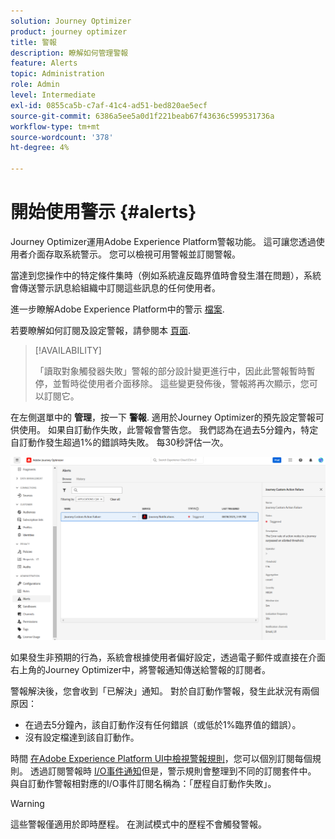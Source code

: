 ```yaml
---
solution: Journey Optimizer
product: journey optimizer
title: 警報
description: 瞭解如何管理警報
feature: Alerts
topic: Administration
role: Admin
level: Intermediate
exl-id: 0855ca5b-c7af-41c4-ad51-bed820ae5ecf
source-git-commit: 6386a5ee5a0d1f221beab67f43636c599531736a
workflow-type: tm+mt
source-wordcount: '378'
ht-degree: 4%

---
```


# 開始使用警示 {#alerts}

Journey Optimizer運用Adobe Experience Platform警報功能。 這可讓您透過使用者介面存取系統警示。 您可以檢視可用警報並訂閱警報。 

當達到您操作中的特定條件集時（例如系統違反臨界值時會發生潛在問題），系統會傳送警示訊息給組織中訂閱這些訊息的任何使用者。

<!--These messages can repeat over a pre-defined time interval until the alert has been resolved.-->

進一步瞭解Adobe Experience Platform中的警示 [檔案](https://experienceleague.adobe.com/docs/experience-platform/observability/alerts/overview.html?lang=zh-Hant).

若要瞭解如何訂閱及設定警報，請參閱本 [頁面](https://experienceleague.adobe.com/docs/experience-platform/observability/alerts/ui.html).

>[!AVAILABILITY]
>
>「讀取對象觸發器失敗」警報的部分設計變更進行中，因此此警報暫時暫停，並暫時從使用者介面移除。 這些變更發佈後，警報將再次顯示，您可以訂閱它。

在左側選單中的 **管理**，按一下 **警報**. 適用於Journey Optimizer的預先設定警報可供使用。 如果自訂動作失敗，此警報會警告您。 我們認為在過去5分鐘內，特定自訂動作發生超過1%的錯誤時失敗。 每30秒評估一次。

![](assets/alerts-custom-action.png)


<!--A pre-configured alert for Journey Optimizer is available. This alert will warn you if a read segment node has not processed any profile during the defined time frame.

![](assets/alerts1.png)-->

如果發生非預期的行為，系統會根據使用者偏好設定，透過電子郵件或直接在介面右上角的Journey Optimizer中，將警報通知傳送給警報的訂閱者。

警報解決後，您會收到「已解決」通知。 對於自訂動作警報，發生此狀況有兩個原因：
* 在過去5分鐘內，該自訂動作沒有任何錯誤（或低於1%臨界值的錯誤）。
* 沒有設定檔達到該自訂動作。

時間 [在Adobe Experience Platform UI中檢視警報規則](https://experienceleague.adobe.com/docs/experience-platform/observability/alerts/ui.html)，您可以個別訂閱每個規則。 透過訂閱警報時 [I/O事件通知](https://experienceleague.adobe.com/docs/experience-platform/observability/alerts/subscribe.html)但是，警示規則會整理到不同的訂閱套件中。 與自訂動作警報相對應的I/O事件訂閱名稱為：「歷程自訂動作失敗」。

<!--The I/O event subscription name corresponding to the Read segment alert is: "Journey read segment Delays, Failures and Errors".-->

>[!WARNING]
>
>這些警報僅適用於即時歷程。 在測試模式中的歷程不會觸發警報。

